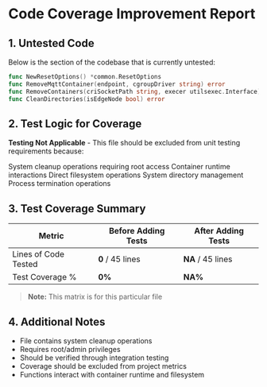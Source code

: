 
# Code Coverage Improvement Report

## 1. Untested Code

Below is the section of the codebase that is currently untested:

```go
func NewResetOptions() *common.ResetOptions
func RemoveMqttContainer(endpoint, cgroupDriver string) error
func RemoveContainers(criSocketPath string, execer utilsexec.Interface) error
func CleanDirectories(isEdgeNode bool) error
```

## 2. Test Logic for Coverage

**Testing Not Applicable** - This file should be excluded from unit testing requirements because:

System cleanup operations requiring root access
Container runtime interactions
Direct filesystem operations
System directory management
Process termination operations



## 3. Test Coverage Summary

| Metric            | Before Adding Tests | After Adding Tests |
|------------------|-------------------|------------------|
| Lines of Code Tested | **0** / 45 lines | **NA** / 45 lines |
| Test Coverage %   | **0%** | **NA%** |

> **Note:** This matrix is for this particular file

## 4. Additional Notes

- File contains system cleanup operations
- Requires root/admin privileges
- Should be verified through integration testing
- Coverage should be excluded from project metrics
- Functions interact with container runtime and filesystem